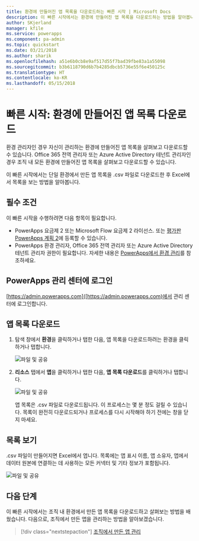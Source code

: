 ```yaml
---
title: 환경에 만들어진 앱 목록을 다운로드하는 빠른 시작 | Microsoft Docs
description: 이 빠른 시작에서는 환경에 만들어진 앱 목록을 다운로드하는 방법을 알아봅니다.
author: SKjerland
manager: kfile
ms.service: powerapps
ms.component: pa-admin
ms.topic: quickstart
ms.date: 03/21/2018
ms.author: sharik
ms.openlocfilehash: a51e6b0cb8e9af517d55f7bad39fbe83a1a55098
ms.sourcegitcommit: b3b6118790d6b7b4285dbcb5736e55f6e450125c
ms.translationtype: HT
ms.contentlocale: ko-KR
ms.lasthandoff: 05/15/2018
---
```

# <a name="quickstart-download-a-list-of-apps-created-in-your-environments"></a>빠른 시작: 환경에 만들어진 앱 목록 다운로드
환경 관리자인 경우 자신이 관리하는 환경에 만들어진 앱 목록을 살펴보고 다운로드할 수 있습니다. Office 365 전역 관리자 또는 Azure Active Directory 테넌트 관리자인 경우 조직 내 모든 환경에 만들어진 앱 목록을 살펴보고 다운로드할 수 있습니다.

이 빠른 시작에서는 단일 환경에서 만든 앱 목록을 .csv 파일로 다운로드한 후 Excel에서 목록을 보는 방법을 알아봅니다.

## <a name="prerequisites"></a>필수 조건
 이 빠른 시작을 수행하려면 다음 항목이 필요합니다.
 * PowerApps 요금제 2 또는 Microsoft Flow 요금제 2 라이선스. 또는 [평가판 PowerApps 계획 2](https://web.powerapps.com/signup?redirect=marketing&email=)에 등록할 수 있습니다.
 * PowerApps 환경 관리자, Office 365 전역 관리자 또는 Azure Active Directory 테넌트 관리자 권한이 필요합니다. 자세한 내용은 [PowerApps에서 환경 관리](environments-administration.md)를 참조하세요.

## <a name="sign-in-to-the-powerapps-admin-center"></a>PowerApps 관리 센터에 로그인
[https://admin.powerapps.com]([https://admin.powerapps.com)에서 관리 센터에 로그인합니다.

## <a name="download-the-list-of-apps"></a>앱 목록 다운로드
1. 탐색 창에서 **환경**을 클릭하거나 탭한 다음, 앱 목록을 다운로드하려는 환경을 클릭하거나 탭합니다.

    ![파일 및 공유](./media/admin-view-apps/environment.png)
2. **리소스** 탭에서 **앱**을 클릭하거나 탭한 다음, **앱 목록 다운로드**를 클릭하거나 탭합니다.

    ![파일 및 공유](./media/admin-view-apps/resources-app.png)

    앱 목록은 .csv 파일로 다운로드됩니다. 이 프로세스는 몇 분 정도 걸릴 수 있습니다. 목록이 완전히 다운로드되거나 프로세스를 다시 시작해야 하기 전에는 창을 닫지 마세요.

## <a name="view-the-list"></a>목록 보기
.csv 파일이 만들어지면 Excel에서 엽니다. 목록에는 앱 표시 이름, 앱 소유자, 앱에서 데이터 원본에 연결하는 데 사용하는 모든 커넥터 및 기타 정보가 포함됩니다.

![파일 및 공유](./media/admin-view-apps/excel-view.png)

## <a name="next-steps"></a>다음 단계
이 빠른 시작에서는 조직 내 환경에서 만든 앱 목록을 다운로드하고 살펴보는 방법을 배웠습니다. 다음으로, 조직에서 만든 앱을 관리하는 방법을 알아보겠습니다.

> [!div class="nextstepaction"]
> [조직에서 만든 앱 관리](admin-manage-apps.md)
